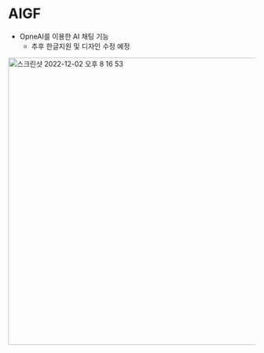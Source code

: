 # AIGF

- OpneAI를 이용한 AI 채팅 기능 
  * 추후 한글지원 및 디자인 수정 예정
<img width="586" alt="스크린샷 2022-12-02 오후 8 16 53" src="https://user-images.githubusercontent.com/75834815/205280922-92f9a960-d2b2-4790-b977-4b9d25c2401a.png">

